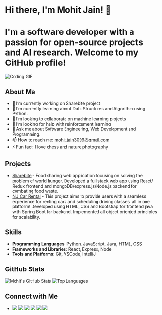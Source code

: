 # Hi there, I'm Mohit Jain! 👋

<h1><b>I'm a software developer with a passion for open-source projects and AI research. Welcome to my GitHub profile!</b></h1>

  ![Coding GIF](https://media.giphy.com/media/v1.Y2lkPTc5MGI3NjExMWdkb3dkandhbDFkZDBubWhmOG5wdnhqNTZkamM1c255MThoazZmMyZlcD12MV9pbnRlcm5hbF9naWZfYnlfaWQmY3Q9Zw/qgQUggAC3Pfv687qPC/giphy.gif)


## About Me
- 🔭 I’m currently working on Sharebite project
- 🌱 I’m currently learning about Data Structures and Algorithm using Python.
- 👯 I’m looking to collaborate on machine learning projects
- 🤔 I’m looking for help with reinforcement learning
- 💬 Ask me about Software Engineering, Web Development and Programming.
- 📫 How to reach me: [mohit.jain3099@gmail.com](mailto:mohit.jain3099@gmail.com)
- ⚡ Fun fact: I love chess and nature photography

## Projects
- [Sharebite](https://github.com/mohitjain3099/Sharebite) - Food sharing web application focusing on solving the problem of world hunger. Developed a full stack web app using React/ Redux frontend and mongoDB/express.js/Node.js backend for combating food waste.
- [NU Car Rental](https://github.com/mohitjain3099/NU-Car-Rental) - This project aims to provide users with a seamless experience for renting cars and scheduling driving classes, all in one platform! Developed using HTML, CSS and Bootstrap for frontend java with Spring Boot for backend. Implemented all object oriented principles for scalability.


## Skills
- **Programming Languages**: Python, JavaScript, Java, HTML, CSS
- **Frameworks and Libraries**: React, Express, Node
- **Tools and Platforms**: Git, VSCode, IntelliJ

## GitHub Stats
![Mohit's GitHub Stats](https://github-readme-stats.vercel.app/api?username=mohitjain3099&show_icons=true&theme=radical)
![Top Languages](https://github-readme-stats.vercel.app/api/top-langs/?username=mohitjain3099&layout=compact&theme=radical)

## Connect with Me
- <a href="https://www.linkedin.com/in/mohit-jain-3008/"><img src="https://img.shields.io/badge/LinkedIn-0077B5?style=flat&logo=linkedin&logoColor=white"></a>
<a href="https://www.instagram.com/mhit_jain/"><img src="https://img.shields.io/badge/Instagram-E4405F?style=flat&logo=instagram&logoColor=white"></a>
<a href="https://leetcode.com/u/mohitjain3099/"><img src="https://img.shields.io/badge/LeetCode-FFA116?style=flat&logo=leetcode&logoColor=white"></a>
<a href="https://northeastern.joinhandshake.com/stu/users/56332787"><img src="https://img.shields.io/badge/Handshake-0A66C2?style=flat&logo=handshake&logoColor=white"></a>
<a href="mailto:mohit.jain3099@gmail.com"><img src="https://img.shields.io/badge/Email-D14836?style=flat&logo=gmail&logoColor=white"></a>
<a href="https://www.hackerearth.com/@mj.mohit.jain08"><img src="https://img.shields.io/badge/HackerEarth-2C3454?style=flat&logo=hackerearth&logoColor=white"></a>

